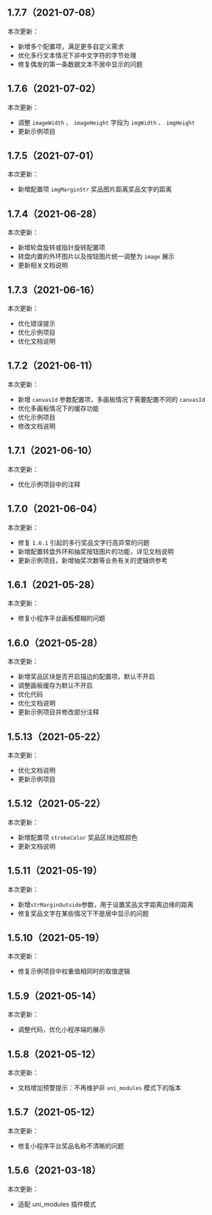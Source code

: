 ## 1.7.7（2021-07-08）
本次更新：
- 新增多个配置项，满足更多自定义需求
- 优化多行文本情况下非中文字符的字节处理
- 修复偶发的第一条数据文本不居中显示的问题
## 1.7.6（2021-07-02）
本次更新：
- 调整 `imageWidth` 、 `imageHeight` 字段为 `imgWidth` 、 `imgHeight` 
- 更新示例项目
## 1.7.5（2021-07-01）
本次更新：
- 新增配置项 `imgMarginStr` 奖品图片距离奖品文字的距离
## 1.7.4（2021-06-28）
本次更新：
- 新增轮盘旋转或指针旋转配置项
- 转盘内置的外环图片以及按钮图片统一调整为 `image` 展示
- 更新相关文档说明
## 1.7.3（2021-06-16）
本次更新：
- 优化错误提示
- 优化示例项目
- 优化文档说明
## 1.7.2（2021-06-11）
本次更新：
- 新增 `canvasId` 参数配置项，多画板情况下需要配置不同的 `canvasId`
- 优化多画板情况下的缓存功能
- 优化示例项目
- 修改文档说明
## 1.7.1（2021-06-10）
本次更新：
- 优化示例项目中的注释
## 1.7.0（2021-06-04）
本次更新：
- 修复 `1.6.1` 引起的多行奖品文字行高异常的问题
- 新增配置转盘外环和抽奖按钮图片的功能，详见文档说明
- 更新示例项目，新增抽奖次数等业务有关的逻辑供参考
## 1.6.1（2021-05-28）
本次更新：
- 修复小程序平台画板模糊的问题
## 1.6.0（2021-05-28）
本次更新：
- 新增奖品区块是否开启描边的配置项，默认不开启
- 调整画板缓存为默认不开启
- 优化代码
- 优化文档说明
- 更新示例项目并修改部分注释
## 1.5.13（2021-05-22）
本次更新：
- 优化文档说明
- 更新示例项目
## 1.5.12（2021-05-22）
本次更新：
- 新增配置项 `strokeColor` 奖品区块边框颜色
- 更新文档说明
## 1.5.11（2021-05-19）
本次更新：
- 新增`strMarginOutside`参数，用于设置奖品文字距离边缘的距离
- 修复奖品文字在某些情况下不是居中显示的问题
## 1.5.10（2021-05-19）
本次更新：
- 修复示例项目中权重值相同时的取值逻辑
## 1.5.9（2021-05-14）
本次更新：
- 调整代码，优化小程序端的展示
## 1.5.8（2021-05-12）
本次更新：
- 文档增加预警提示：不再维护非 `uni_modules` 模式下的版本
## 1.5.7（2021-05-12）
本次更新：
- 修复小程序平台奖品名称不清晰的问题
## 1.5.6（2021-03-18）
本次更新：
- 适配 uni_modules 插件模式
